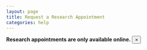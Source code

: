 ```yaml
---
layout: page
title: Request a Research Appointment
categories: help
---
```

<div class="alert alert-danger alert-dismissible show" role="alert">
  <strong>Research appointments are only available online.</strong>
  <button type="button" class="close" data-bs-dismiss="alert" aria-label="Close">
    <span aria-hidden="true">&times;</span>
  </button>
</div>
<div id="form_aae3545474f5149435cd9b7a45b4f623"></div>
<script type="text/javascript" src="//citytech-cuny.libwizard.com/form_loader.php?id=aae3545474f5149435cd9b7a45b4f623"></script>
